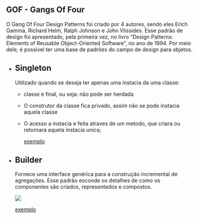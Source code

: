 ## GOF - Gangs Of Four

O Gang Of Four Design Patterns foi criado por 4 autores, sendo eles Erich Gamma, Richard Helm, Ralph Johnson e John Vlissides. Esse padrão de design foi apresentado, pela primeira vez, no livro “Design Patterns: Elements of Reusable Object-Oriented Software”, no ano de 1994. Por meio dele, é possível ter uma base de padrões do campo de design para objetos.

-   ## Singleton

    Utilizado quando se deseja ter apenas uma instacia da uma classe:

    -   classe é final, ou seja: não pode ser herdada

    -   O construtor da classe fica privado, assim não se pode instacia aquela classe

    -   O acesso a instacia e feita atraves de um metodo, que criara ou retornara aquela instacia unica;

        <a href="GOF - EXEMPLES/Singleton/Impressora.java">exemplo</a>

-   ## Builder

    Fornece uma interface genérica para a construção incremental de agregações. Esse padrão esconde os detalhes de como os componentes são criados, representados e compostos.

    <img src="https://sourcemaking.com/files/v2/content/patterns/Builder_example1.png">
    
    <a href="GOF - EXEMPLES/builder/">exemplo</a>
